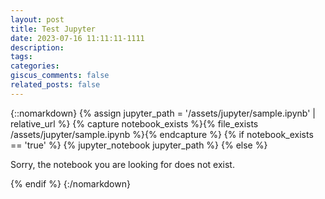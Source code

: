 ```yaml
---
layout: post
title: Test Jupyter
date: 2023-07-16 11:11:11-1111
description:
tags:
categories:
giscus_comments: false
related_posts: false
---
```


{::nomarkdown}
{% assign jupyter_path = '/assets/jupyter/sample.ipynb' | relative_url %}
{% capture notebook_exists %}{% file_exists /assets/jupyter/sample.ipynb %}{% endcapture %}
{% if notebook_exists == 'true' %}
{% jupyter_notebook jupyter_path %}
{% else %}

  <p>Sorry, the notebook you are looking for does not exist.</p>
{% endif %}
{:/nomarkdown}
